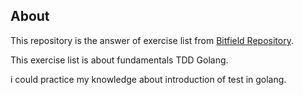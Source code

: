 ## About 

This repository is the answer of exercise list from [Bitfield Repository](https://github.com/bitfield/ftl-fundamentals).

This exercise list is about fundamentals TDD Golang.

i could practice my knowledge about introduction of test in golang.


